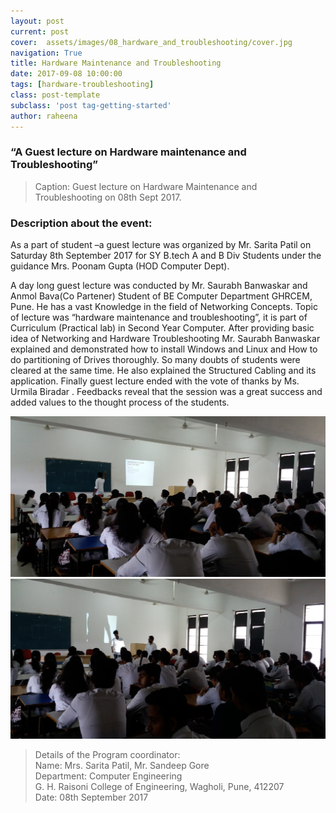 ```yaml
---
layout: post
current: post
cover:  assets/images/08_hardware_and_troubleshooting/cover.jpg
navigation: True
title: Hardware Maintenance and Troubleshooting 
date: 2017-09-08 10:00:00
tags: [hardware-troubleshooting]
class: post-template
subclass: 'post tag-getting-started'
author: raheena
---
```



### “A Guest lecture on Hardware maintenance and Troubleshooting”
> Caption: Guest lecture on Hardware Maintenance and Troubleshooting on 08th  Sept 2017.
  
### Description about the event:

<p>As a part of student –a guest lecture was organized by Mr. Sarita Patil on Saturday 8th September 2017 for SY B.tech A and B Div Students under the guidance Mrs. Poonam Gupta (HOD Computer Dept).</p>
A day long guest lecture was conducted by Mr. Saurabh Banwaskar and Anmol Bava(Co Partener) Student of BE Computer Department GHRCEM, Pune. He has a vast Knowledge in the field of Networking Concepts. Topic of lecture was “hardware maintenance and troubleshooting”, it is part of Curriculum (Practical lab) in Second Year Computer.
After providing basic idea of Networking and Hardware Troubleshooting Mr. Saurabh Banwaskar explained and demonstrated how to install Windows and Linux and How to do partitioning of Drives thoroughly.
So many doubts of students were cleared at the same time. He also explained the Structured Cabling and its application.  Finally guest lecture ended with the vote of thanks by Ms. Urmila Biradar .
Feedbacks reveal that the session was a great success and added values to the thought process of the students. 

![students attending seminar](assets/images/08_hardware_and_troubleshooting/1.jpg  "freshers_induction_1")
![students attending seminar](assets/images/08_hardware_and_troubleshooting/2.jpg  "freshers_induction_2")

> Details of the Program coordinator:  <br>
> Name: Mrs. Sarita Patil, Mr. Sandeep Gore <br>
> Department: Computer Engineering <br>
> G. H. Raisoni College of Engineering, Wagholi, Pune, 412207 <br>
> Date: 08th September 2017